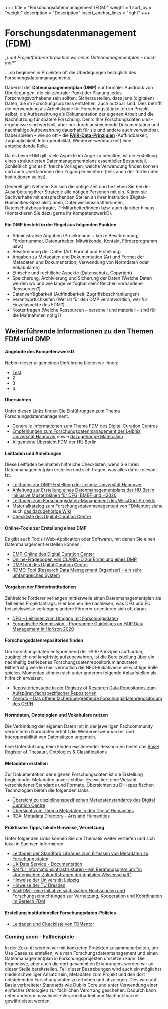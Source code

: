 +++
title = "Forschungsdatenmanagement (FDM)"
weight = 1
sort_by = "weight"
description = "Description"
insert_anchor_links = "right"
+++

# Forschungsdatenmanagement (FDM)

*„Laut Projektförderer brauchen wir einen Datenmanagementplan – mach mal!“*

... so beginnen in Projekten oft die Überlegungen bezüglich des Forschungsdatenmanagements.

Dabei ist der **Datenmanagementplan (DMP)** nur formaler Ausdruck von Überlegungen, die ein zentraler Punkt der Planung jedes Forschungsvorhabens sein sollten: Sicherzustellen, dass jene (digitalen) Daten, die im Forschungsprozess entstehen, auch nutzbar sind. Dies betrifft die Verwendung als Arbeitskopie für Forschungstätigkeiten im Projekt selbst, die Aufbewahrung als Dokumentation der eigenen Arbeit und die Nachnutzung für spätere Forschung. Denn: Ihre Forschungsdaten und -ergebnisse sind wertvoll, aber nur durch ausreichende Dokumentation und nachhaltige Aufbewahrung dauerhaft für sie und andere auch verwendbar. Dabei spielen – wie so oft – die [**FAIR-Data-Prinzipien**](https://www.go-fair.org/fair-principles/) (Auffindbarkeit, Zugänglichkeit, Interoperabilität, Wiederverwendbarkeit) eine entscheidende Rolle. 

Da es beim FDM gilt, viele Aspekte im Auge zu behalten, ist die Erstellung eines strukturierten Datenmanagementplans essentieller Bestandteil. Schließlich gibt es hilfreiche Vorlagen, welche Verwendung finden können und auch Unerfahrenen den Zugang erleichtern (teils auch der fördernden Institutionen selbst).

Generell gilt: Nehmen Sie sich die nötige Zeit und beziehen Sie bei der Ausarbeitung ihrer Strategie alle nötigen Personen mit ein. Klären sie Sachverhalte mit entsprechenden Stellen an ihrer Institution (Digital-Humanities-Spezialist/innen, Datenwissenschaftler/innen, Datenschutzbeauftragte, IT-Mitarbeiter/innen) bzw. auch darüber hinaus (Kontaktieren Sie dazu gerne ihr KompetenzwerkD).

#### Ein DMP besteht in der Regel aus folgenden Punkten
* Administrative Angaben (Projektname + kurze Beschreibung, Fördernummer,
Datenurheber, Mitwirkende, Kontakt, Förderprogramm usw.)
* Beschreibung der Daten (Art, Format und Erstellung)
* Angaben zu Metadaten und Dokumentation (Art und Format der Metadaten und Dokumentation; Verwendung von Normdaten oder Vokabularen)
* Ethische und rechtliche Aspekte (Datenschutz, Copyright)
* Speicherung, Archivierung und Sicherung der Daten (Welche Daten werden wo und wie lange verfügbar sein? Reichen vorhandene Ressourcen?)
* Datenverfügbarkeit (Auffindbarkeit, Zugriffsbeschränkungen)
* Verantwortlichkeiten (Wer ist für den DMP verantwortlich, wer für Einzelaspekte des FDM?)
* Kostenfragen (Welche Ressourcen – personell und materiell – sind für die Maßnahmen nötig?)

## Weiterführende Informationen zu den Themen FDM und DMP

#### Angebote des KompetenzwerkD

Neben dieser allgemeinen Einführung bieten wir Ihnen:

* [Test](plan.md)
* 2
* 3
* 4

#### Übersichten

Unter diesen Links finden Sie Einführungen zum Thema Forschungsdatenmanagement. 

* [Generelle Informationen zum Thema FDM des Digital Curation Centres](http://www.dcc.ac.uk/resources/data-management-plans)
* [Empfehlungen zum Forschungsdatenmanagement der Leibniz Universität Hannover](https://www.fdm.uni-hannover.de/de/kurz-erklaert/empfehlungen/) sowie [dazugehörige Materialien](https://www.fdm.uni-hannover.de/de/materialien/)
* [Allgemeine Übersicht FDM der HU Berlin](https://www.cms.hu-berlin.de/de/dl/dataman)

#### Leitfäden und Anleitungen

Diese Leitfäden beinhalten hilfreiche Checklisten, wenn Sie Ihren Datenmanagementplan erstellen und sich fragen, was alles dafür relevant ist.

* [Leitfaden zur DMP-Erstellung der Leibniz Universität Hannover](https://www.fdm.uni-hannover.de/fileadmin/fdm/Dokumente/Leitfaden-DMP_LUH_v2.2.pdf)
* [Anleitung zur Erstellung eines Datenmanagementplans der HU Berlin inklusive Musterplänen für DFG, BMBF und H2020](https://www.cms.hu-berlin.de/de/dl/dataman/arbeiten/dmp_erstellen)
* [Leitfaden zum  Forschungsdaten-Management des WissGrid-Projekts](https://univerlag.uni-goettingen.de/handle/3/isbn-978-3-86488-032-2)
* [Materialkatalog zum Forschungsdatenmanagement von FDMentor](https://zenodo.org/record/1209284); siehe auch [das dazugehörige Wiki](https://www.forschungsdaten.org/index.php/FDMentor)
* [Checkliste des Digital Curation Centre](http://www.dcc.ac.uk/resources/data-management-plans/checklist)

#### Online-Tools zur Erstellung eines DMP

Es gibt auch Tools (Web-Application oder Software), mit denen Sie einen Datenmanagement erstellen können.

* [DMP-Online des Digital Curation Center](https://dmponline.dcc.ac.uk/)
* [Online-Fragebogen von CLARIN-D zur Erstellung eines DMP](https://www.clarin-d.net/de/aufbereiten/datenmanagementplan-entwickeln)
* [DMPTool des Digital Curation Center](https://dmptool.org/)
* [RDMO-Tool (Research Data Management Organiser) - ein sehr umfangreiches System](https://rdmorganiser.github.io/)

#### Vorgaben der Förderinstitutionen

Zahlreiche Förderer verlangen mittlerweile einen Datenmanagementplan als Teil eines Projektantrags. Hier können Sie nachlesen, was DFG und EU beispielsweise verlangen; andere Förderer orientieren sich oft daran.

* [DFG – Leitlinien zum Umgang mit Forschungsdaten](https://www.dfg.de/foerderung/antrag_gutachter_gremien/antragstellende/nachnutzung_forschungsdaten/index.html)
* [Europäische Kommission – Programme Guidelines on FAIR Data Management in Horizon 2020](http://ec.europa.eu/research/participants/data/ref/h2020/grants_manual/hi/oa_pilot/h2020-hi-oa-data-mgt_en.pdf)

#### Forschungsdatenrepositorien finden

Um Forschungsdaten entsprechend der FAIR-Prinzipien auffindbar, zugänglich und langfristig aufzubewahren, ist die Bereitstellung über ein nachhaltig betriebenes Forschungsdatenrepositorium anzuraten. Mittelfristig werden hier vermutlich die NFDI-Initiativen eine wichtige Rolle spielen. Momentan können sich unter anderem folgende Anlaufstellen als hilfreich erweisen:

* [Repositoriensuche in der Registry of Research Data Repositories zum Aufspüren fachspezifischer Repositorien](https://www.re3data.org/)
* [Zenodo – Das offene fächerübergreifende Forschungsdatenrepositorium des CERN](https://zenodo.org/)

#### Normdaten, Onotologien und Vokabulare nutzen

Die Verbindung der eigenen Daten mit in der jeweiligen Fachcommunity verbreiteten Normdaten erhöht die Wiederverwendbarkeit und Interoperabilität von Datensätzen ungemein.

Eine Unterstützung beim Finden existierender Ressourcen bietet das [Basel Register of Thesauri, Ontologies & Classifications](http://www.bartoc.org/)

#### Metadaten erstellen

Zur Dokumentation der eigenen Forschungsdaten ist die Erstellung begleitender Metadaten unverzichtbar. Es existiert eine Vielzahl verschiedener Standards und Formate. Übersichten zu DH-spezifischen Technologien bieten die folgenden Links.

* [Übersicht zu disziplinenspezifischen Metadatenstandards des Digital Curation Centre](http://www.dcc.ac.uk/resources/metadata-standards)
* [Übersicht zum Thema Metadaten in den Digital Humanities](https://fordham.libguides.com/DigitalHumanities/Metadata)
* [RDA: Metadata Directory - Arts and Humanities](https://rd-alliance.github.io/metadata-directory/subjects/arts-and-humanities.html)

#### Praktische Tipps, lokale Hinweise, Vernetzung 

Unter folgenden Links können Sie die Thematik weiter vertiefen und sich lokal in Sachsen informieren:

* [Leitfaden der Standford Libraries zum Erfassen von Metadaten zu Forschungsdaten](https://library.stanford.edu/research/data-management-services/data-best-practices/creating-metadata/basic-approach-metadata)
* [UK Data Service - Documentation](https://www.ukdataservice.ac.uk/manage-data/document.aspx)
* [Rat für Informationsinfrastrukturen - ein Beratungsgremium "in strategischen Zukunftsfragen der digitalen Wissenschaft"](http://www.rfii.de)
* [Hinweise der Universität Leipzig](https://www.uni-leipzig.de/forschung/forschungsservice/forschungsdatenmanagement/)
* [Hinweise der TU Dresden](https://tu-dresden.de/forschung-transfer/services-fuer-forschende/kontaktstelle-forschungsdaten/uebersichtsseite#intro)
* [SaxFDM - eine Initiative sächsischer Hochschulen und Forschungseinrichtungen zur Vernetzung, Kooperation und Koordination im Bereich FDM](https://saxfdm.de/)

#### Erstellung institutioneller Forschungsdaten-Policies
* [Leitfaden und Checkliste von FDMentor](https://depositonce.tu-berlin.de//handle/11303/8372)

### Coming soon - Fallbeispiele

In der Zukunft werden wir mit konkreten Projekten zusammenarbeiten, um Use Cases zu erstellen, wie man Forschungsdatenmanagement und einen Datenmanagementplan in Forschungsprojekten umsetzen kann. Die Ergebnisse, aber auch die dort gesammlten Erfahrungen, werden wir an dieser Stelle bereitstellen. Teil dieser Bestrebungen wird auch ein möglichst niederschwelliger Ansatz sein, Metadaten zum Projekt und den dort entstehenden Forschungsdaten zu erheben und abzulegen. Dies wird auf Basis verbreiteter Standards wie Dublin Core und unter Verwendung einer einfacher Ontologien zur fachlichen Verortung geschehen. Dadurch kann unter anderem maschinelle Verarbeitbarkeit und Nachnutzbarkeit gewährleistet werden.
